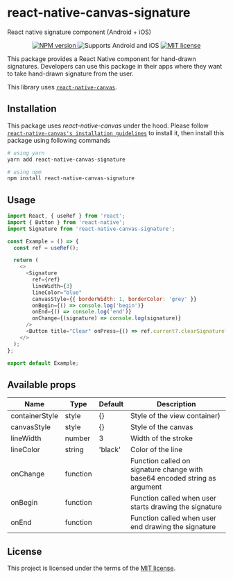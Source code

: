 # react-native-canvas-signature

React native signature component (Android + iOS)

<div align="center">
<a href="https://badge.fury.io/js/react-native-canvas-signature" target="_blank">
<img src="https://badge.fury.io/js/react-native-canvas-signature.svg" alt="NPM version" />
</a>
<img src="https://img.shields.io/badge/Platforms-android%20%7C%20ios-blue" alt="Supports Android and iOS" />
<a href="https://github.com/huzaima/react-native-canvas-signature/blob/master/LICENSE" target="_blank">
<img src="https://img.shields.io/badge/license-MIT-blue.svg" alt="MIT license" />
</a>
</div>

This package provides a React Native component for hand-drawn signatures. Developers can use this package in their apps where they want to take hand-drawn signature from the user.

This library uses [`react-native-canvas`](https://www.npmjs.com/package/react-native-canvas).

## Installation

This package uses _react-native-canvas_ under the hood. Please follow [`react-native-canvas's installation guidelines`](https://www.npmjs.com/package/react-native-canvas) to install it, then install this package using following commands

```bash
# using yarn
yarn add react-native-canvas-signature

# using npm
npm install react-native-canvas-signature
```

## Usage

```javascript
import React, { useRef } from 'react';
import { Button } from 'react-native';
import Signature from 'react-native-canvas-signature';

const Example = () => {
  const ref = useRef();

  return (
    <>
      <Signature
        ref={ref}
        lineWidth={3}
        lineColor="blue"
        canvasStyle={{ borderWidth: 1, borderColor: 'grey' }}
        onBegin={() => console.log('begin')}
        onEnd={() => console.log('end')}
        onChange={(signature) => console.log(signature)}
      />
      <Button title="Clear" onPress={() => ref.current?.clearSignature?.()} />
    </>
  );
};

export default Example;
```

## Available props

| Name           | Type     | Default | Description                                                                |
| -------------- | -------- | ------- | -------------------------------------------------------------------------- |
| containerStyle | style    | {}      | Style of the view container)                                               |
| canvasStyle    | style    | {}      | Style of the canvas                                                        |
| lineWidth      | number   | 3       | Width of the stroke                                                        |
| lineColor      | string   | 'black' | Color of the line                                                          |
| onChange       | function |         | Function called on signature change with base64 encoded string as argument |
| onBegin        | function |         | Function called when user starts drawing the signature                     |
| onEnd          | function |         | Function called when user end drawing the signature                        |

## License

This project is licensed under the terms of the
[MIT license](/LICENSE).
